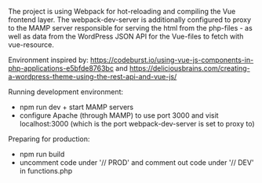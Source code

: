 The project is using Webpack for hot-reloading and compiling the Vue frontend layer.
The webpack-dev-server is additionally configured to proxy to the MAMP server responsible for serving the html from the php-files - as well as data from the WordPress JSON API for the Vue-files to fetch with vue-resource.

Environment inspired by:
https://codeburst.io/using-vue-js-components-in-php-applications-e5bfde8763bc and
https://deliciousbrains.com/creating-a-wordpress-theme-using-the-rest-api-and-vue-js/

Running development environment:
- npm run dev + start MAMP servers
- configure Apache (through MAMP) to use port 3000 and visit localhost:3000 (which is the port webpack-dev-server is set to proxy to)

Preparing for production:
- npm run build
- uncomment code under '// PROD' and comment out code under '// DEV' in functions.php
